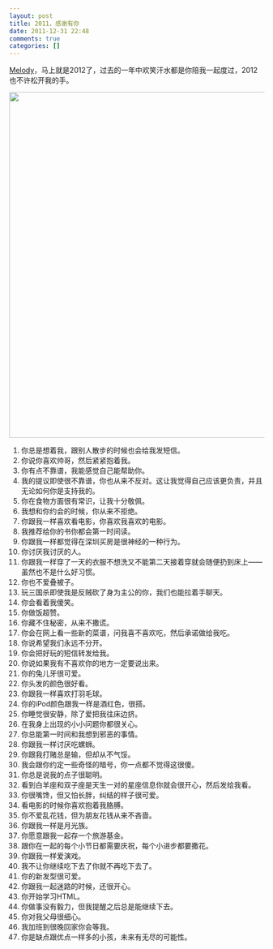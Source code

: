 ```yaml
---
layout: post
title: 2011，感谢有你
date: 2011-12-31 22:48
comments: true
categories: []
---
```

<a href="http://sweetmelody.us">Melody</a>，马上就是2012了，过去的一年中欢笑汗水都是你陪我一起度过，2012也不许松开我的手。

<a href="http://yuguo.github.com/blog/files/2011/12/2011melody.jpg"><img class="aligncenter size-full wp-image-1098" title="2011melody" src="http://yuguo.github.com/blog/files/2011/12/2011melody.jpg" alt="" width="1024" height="682" /></a>
<ol>
	<li>你总是想着我，跟别人散步的时候也会给我发短信。</li>
	<li>你说你喜欢帅哥，然后紧紧抱着我。</li>
	<li>你有点不靠谱，我能感觉自己能帮助你。</li>
	<li>我的提议即使很不靠谱，你也从来不反对。这让我觉得自己应该更负责，并且无论如何你是支持我的。</li>
	<li>你在食物方面很有常识，让我十分敬佩。</li>
	<li>我想和你约会的时候，你从来不拒绝。</li>
	<li>你跟我一样喜欢看电影，你喜欢我喜欢的电影。</li>
	<li>我推荐给你的书你都会第一时间读。</li>
	<li>你跟我一样都觉得在深圳买房是很神经的一种行为。</li>
	<li>你讨厌我讨厌的人。</li>
	<li>你跟我一样穿了一天的衣服不想洗又不能第二天接着穿就会随便扔到床上——虽然也不是什么好习惯。</li>
	<li>你也不爱叠被子。</li>
	<li>玩三国杀即使我是反贼砍了身为主公的你，我们也能拉着手聊天。</li>
	<li>你会看着我傻笑。</li>
	<li>你做饭超赞。</li>
	<li>你藏不住秘密，从来不撒谎。</li>
	<li>你会在网上看一些新的菜谱，问我喜不喜欢吃，然后承诺做给我吃。</li>
	<li>你说希望我们永远不分开。</li>
	<li>你会把好玩的短信转发给我。</li>
	<li>你说如果我有不喜欢你的地方一定要说出来。</li>
	<li>你的兔儿牙很可爱。</li>
	<li>你头发的颜色很好看。</li>
	<li>你跟我一样喜欢打羽毛球。</li>
	<li>你的iPod颜色跟我一样是酒红色，很搭。</li>
	<li>你睡觉很安静，除了爱把我往床边挤。</li>
	<li>在我身上出现的小小问题你都很关心。</li>
	<li>你总能第一时间和我想到邪恶的事情。</li>
	<li>你跟我一样讨厌吃螺蛳。</li>
	<li>你跟我打赌总是输，但却从不气馁。</li>
	<li>我会跟你约定一些奇怪的暗号，你一点都不觉得这很傻。</li>
	<li>你总是说我的点子很聪明。</li>
	<li>看到白羊座和双子座是天生一对的星座信息你就会很开心，然后发给我看。</li>
	<li>你很嘴馋，但又怕长胖，纠结的样子很可爱。</li>
	<li>看电影的时候你喜欢抱着我胳膊。</li>
	<li>你不爱乱花钱，但为朋友花钱从来不吝啬。</li>
	<li>你跟我一样是月光族。</li>
	<li>你愿意跟我一起存一个旅游基金。</li>
	<li>跟你在一起的每个小节日都需要庆祝，每个小进步都要撒花。</li>
	<li>你跟我一样爱演戏。</li>
	<li>我不让你继续吃下去了你就不再吃下去了。</li>
	<li>你的新发型很可爱。</li>
	<li>你跟我一起迷路的时候，还很开心。</li>
	<li>你开始学习HTML。</li>
	<li>你做事没有毅力，但我提醒之后总是能继续下去。</li>
	<li>你对我父母很细心。</li>
	<li>我加班到很晚回家你会等我。</li>
	<li>你是缺点跟优点一样多的小孩，未来有无尽的可能性。</li>
</ol>

